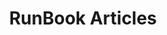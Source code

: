 ---
title:  "RunBook Articles"
permalink: /articles/
layout: articles
sidebar:
  title: ""
  nav: content-nav
header:
    overlay_image: /assets/images/header-images/articles.jpg
    overlay_filter: 0.25 # same as adding an opacity of 0.5 to a black background
classes: wide
---